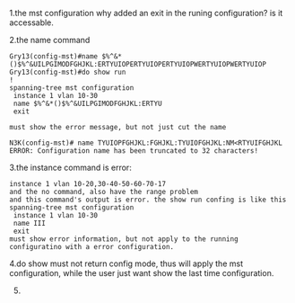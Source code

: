 1.the mst configuration why added an exit in the runing configuration? is it accessable.

2.the name command

    Gry13(config-mst)#name $%^&*()$%^&UILPGIMODFGHJKL:ERTYUIOPERTYUIOPERTYUIOPWERTYUIOPWERTYUIOP
    Gry13(config-mst)#do show run
    !
    spanning-tree mst configuration
     instance 1 vlan 10-30
     name $%^&*()$%^&UILPGIMODFGHJKL:ERTYU
     exit
    
    must show the error message, but not just cut the name

    N3K(config-mst)# name TYUIOPFGHJKL:FGHJKL:TYUIOFGHJKL:NM<RTYUIFGHJKL
    ERROR: Configuration name has been truncated to 32 characters!



3.the instance command is error:

    instance 1 vlan 10-20,30-40-50-60-70-17
    and the no command, also have the range problem
    and this command's output is error. the show run confing is like this
    spanning-tree mst configuration
     instance 1 vlan 10-30
     name III
     exit
    must show error information, but not apply to the running configuratino with a error configuration.

4.do show must not return config mode, thus will apply the mst configuration, while the user just want show the last time configuration.

5.



